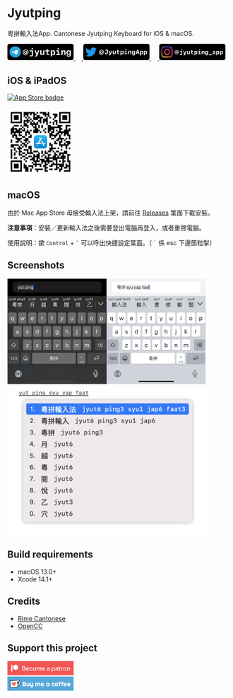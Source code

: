 Jyutping
======

粵拼輸入法App. Cantonese Jyutping Keyboard for iOS & macOS.

<a href="https://t.me/jyutping">
        <img src="images/telegram.png" alt="Telegram" width="150"/>
</a>　<a href="https://twitter.com/JyutpingApp">
        <img src="images/twitter.png" alt="Twitter" width="150"/>
</a>　<a href="https://www.instagram.com/jyutping_app">
        <img src="images/instagram.png" alt="Instagram" width="150"/>
</a>

## iOS & iPadOS

<a href="https://apps.apple.com/hk/app/id1509367629">
        <img src="images/app-store-badge.svg" alt="App Store badge" width="150"/>
</a>
<br>
<br>

<a href="https://apps.apple.com/hk/app/id1509367629">
        <img src="images/app-store-link-qrcode.png" alt="App Store QR Code" width="150"/>
</a>

## macOS
由於 Mac App Store 毋接受輸入法上架，請前往 [Releases](https://github.com/yuetyam/jyutping/releases) 䈎面下載安裝。

**注意事項**：安裝／更新輸入法之後需要登出電腦再登入，或者重啓電腦。

使用說明：撳 `Control` + `` ` `` 可以呼出快捷設定䈎面。（ `` ` `` 係 esc 下邊箇粒掣）

## Screenshots
<img src="images/screenshot.png" alt="screenshots" width="450"/>
<br>
<img src="images/screenshot-mac.png" alt="screenshots" width="450"/>


## Build requirements
- macOS 13.0+
- Xcode 14.1+

## Credits
- [Rime Cantonese](https://github.com/rime/rime-cantonese)
- [OpenCC](https://github.com/BYVoid/OpenCC)

## Support this project
<a href="https://patreon.com/ososoio">
        <img src="images/become-a-patron.png" alt="patreon" width="150"/>
</a>
<br>
<a href="https://ko-fi.com/ososoio">
        <img src="images/buy-me-a-coffee.png" alt="ko-fi, buy me a coffee" width="150"/>
</a>
